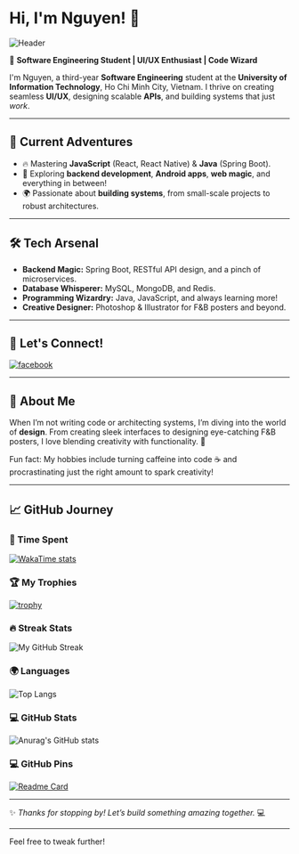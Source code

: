# Hi, I'm Nguyen! 👋  

![Header](https://capsule-render.vercel.app/api?type=waving&color=gradient&height=250&section=header&text=Welcome%20to%20My%20World!&fontSize=40&fontColor=ffffff)

🚀 **Software Engineering Student | UI/UX Enthusiast | Code Wizard**  

I'm Nguyen, a third-year **Software Engineering** student at the **University of Information Technology**, Ho Chi Minh City, Vietnam. I thrive on creating seamless **UI/UX**, designing scalable **APIs**, and building systems that just *work*.  

---

## 🌟 Current Adventures  
- 🔥 Mastering **JavaScript** (React, React Native) & **Java** (Spring Boot).  
- 🌈 Exploring **backend development**, **Android apps**, **web magic**, and everything in between!  
- 🌍 Passionate about **building systems**, from small-scale projects to robust architectures.  

---

## 🛠️ Tech Arsenal  
- **Backend Magic:** Spring Boot, RESTful API design, and a pinch of microservices.  
- **Database Whisperer:** MySQL, MongoDB, and Redis.  
- **Programming Wizardry:** Java, JavaScript, and always learning more!  
- **Creative Designer:** Photoshop & Illustrator for F&B posters and beyond.  

---

## 🌟 Let's Connect!  
[![facebook](https://img.shields.io/badge/Facebook-1877F2?style=for-the-badge&logo=facebook&logoColor=white)](https://www.facebook.com/tran.nguyen.262468/)  

---

## 🎨 About Me  
When I’m not writing code or architecting systems, I’m diving into the world of **design**. From creating sleek interfaces to designing eye-catching F&B posters, I love blending creativity with functionality. 🎨  

Fun fact: My hobbies include turning caffeine into code ☕ and procrastinating just the right amount to spark creativity!  

---

## 📈 GitHub Journey  

### 🌱 Time Spent  
[![WakaTime stats](https://github-readme-stats.vercel.app/api/wakatime?username=NguyenIsHere&layout=compact&hide_border=true&theme=dracula)](https://github.com/anuraghazra/github-readme-stats)  

### 🏆 My Trophies  
[![trophy](https://github-profile-trophy.vercel.app/?username=NguyenIsHere&hide_border=true&theme=dracula&row=2&column=3&margin-w=15&margin-h=15)](https://github.com/ryo-ma/github-profile-trophy)  

### 🔥 Streak Stats  
<img src="https://github-readme-streak-stats.herokuapp.com/?user=NguyenIsHere&theme=dracula" alt="My GitHub Streak"/>  

### 🌍 Languages  
![Top Langs](https://github-readme-stats.vercel.app/api/top-langs/?username=NguyenIsHere&layout=compact&hide_border=true&theme=dracula&langs_count=8)  

### 💻 GitHub Stats  
![Anurag's GitHub stats](https://github-readme-stats.vercel.app/api?username=NguyenIsHere&show_icons=true&hide_border=true&theme=dracula&count_private=true&card_width=450)  

### 💻 GitHub Pins
[![Readme Card](https://github-readme-stats.vercel.app/api/pin/?username=NguyenIsHere&repo=Last-Mile-Delivery-Web-UI&title_color=DD6387&icon_color=f9f9f9&text_color=EFEFE9&bg_color=282A36)](https://github.com/NguyenIsHere/Last-Mile-Delivery-Web-UI)

---

✨ *Thanks for stopping by! Let’s build something amazing together.* 💻  

---

Feel free to tweak further!